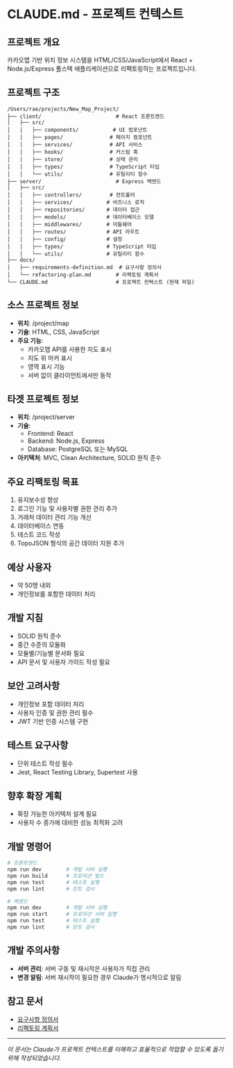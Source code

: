 # CLAUDE.md - 프로젝트 컨텍스트

## 프로젝트 개요
카카오맵 기반 위치 정보 시스템을 HTML/CSS/JavaScript에서 React + Node.js/Express 풀스택 애플리케이션으로 리팩토링하는 프로젝트입니다.

## 프로젝트 구조
```
/Users/rae/projects/New_Map_Project/
├── client/                        # React 프론트엔드
│   ├── src/
│   │   ├── components/           # UI 컴포넌트
│   │   ├── pages/               # 페이지 컴포넌트
│   │   ├── services/            # API 서비스
│   │   ├── hooks/               # 커스텀 훅
│   │   ├── store/               # 상태 관리
│   │   ├── types/               # TypeScript 타입
│   │   └── utils/               # 유틸리티 함수
├── server/                        # Express 백엔드
│   ├── src/
│   │   ├── controllers/         # 컨트롤러
│   │   ├── services/           # 비즈니스 로직
│   │   ├── repositories/       # 데이터 접근
│   │   ├── models/             # 데이터베이스 모델
│   │   ├── middlewares/        # 미들웨어
│   │   ├── routes/             # API 라우트
│   │   ├── config/             # 설정
│   │   ├── types/              # TypeScript 타입
│   │   └── utils/              # 유틸리티 함수
├── docs/
│   ├── requirements-definition.md  # 요구사항 정의서
│   └── refactoring-plan.md        # 리팩토링 계획서
└── CLAUDE.md                      # 프로젝트 컨텍스트 (현재 파일)
```

## 소스 프로젝트 정보
- **위치**: /project/map
- **기술**: HTML, CSS, JavaScript
- **주요 기능**: 
  - 카카오맵 API를 사용한 지도 표시
  - 지도 위 마커 표시
  - 영역 표시 기능
  - 서버 없이 클라이언트에서만 동작

## 타겟 프로젝트 정보
- **위치**: /project/server
- **기술**: 
  - Frontend: React
  - Backend: Node.js, Express
  - Database: PostgreSQL 또는 MySQL
- **아키텍처**: MVC, Clean Architecture, SOLID 원칙 준수

## 주요 리팩토링 목표
1. 유지보수성 향상
2. 로그인 기능 및 사용자별 권한 관리 추가
3. 거래처 데이터 관리 기능 개선
4. 데이터베이스 연동
5. 테스트 코드 작성
6. TopoJSON 형식의 공간 데이터 지원 추가

## 예상 사용자
- 약 50명 내외
- 개인정보를 포함한 데이터 처리

## 개발 지침
- SOLID 원칙 준수
- 중간 수준의 모듈화
- 모듈별/기능별 문서화 필요
- API 문서 및 사용자 가이드 작성 필요

## 보안 고려사항
- 개인정보 포함 데이터 처리
- 사용자 인증 및 권한 관리 필수
- JWT 기반 인증 시스템 구현

## 테스트 요구사항
- 단위 테스트 작성 필수
- Jest, React Testing Library, Supertest 사용

## 향후 확장 계획
- 확장 가능한 아키텍처 설계 필요
- 사용자 수 증가에 대비한 성능 최적화 고려

## 개발 명령어
```bash
# 프론트엔드
npm run dev        # 개발 서버 실행
npm run build      # 프로덕션 빌드
npm run test       # 테스트 실행
npm run lint       # 린트 검사

# 백엔드
npm run dev        # 개발 서버 실행
npm run start      # 프로덕션 서버 실행
npm run test       # 테스트 실행
npm run lint       # 린트 검사
```

## 개발 주의사항
- **서버 관리**: 서버 구동 및 재시작은 사용자가 직접 관리
- **변경 알림**: 서버 재시작이 필요한 경우 Claude가 명시적으로 알림

## 참고 문서
- [요구사항 정의서](./docs/requirements-definition.md)
- [리팩토링 계획서](./docs/refactoring-plan.md)

---
*이 문서는 Claude가 프로젝트 컨텍스트를 이해하고 효율적으로 작업할 수 있도록 돕기 위해 작성되었습니다.*